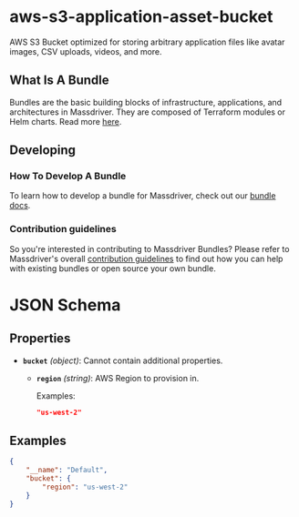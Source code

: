 # aws-s3-application-asset-bucket

AWS S3 Bucket optimized for storing arbitrary application files like avatar images, CSV uploads, videos, and more.

## What Is A Bundle  

Bundles are the basic building blocks of infrastructure, applications, and architectures in Massdriver. They are composed of Terraform modules or Helm charts. Read more [here](https://docs.massdriver.cloud/concepts/bundles).

## Developing  

### How To Develop A Bundle

To learn how to develop a bundle for Massdriver, check out our [bundle docs](https://docs.massdriver.cloud/bundles/development).

### Contribution guidelines

So you're interested in contributing to Massdriver Bundles?  Please refer to Massdriver's overall
[contribution guidelines](https://docs.massdriver.cloud/bundles/contributing) to find out how you
can help with existing bundles or open source your own bundle.

# JSON Schema

## Properties

- **`bucket`** *(object)*: Cannot contain additional properties.
  - **`region`** *(string)*: AWS Region to provision in.

    Examples:
    ```json
    "us-west-2"
    ```

## Examples

  ```json
  {
      "__name": "Default",
      "bucket": {
          "region": "us-west-2"
      }
  }
  ```

